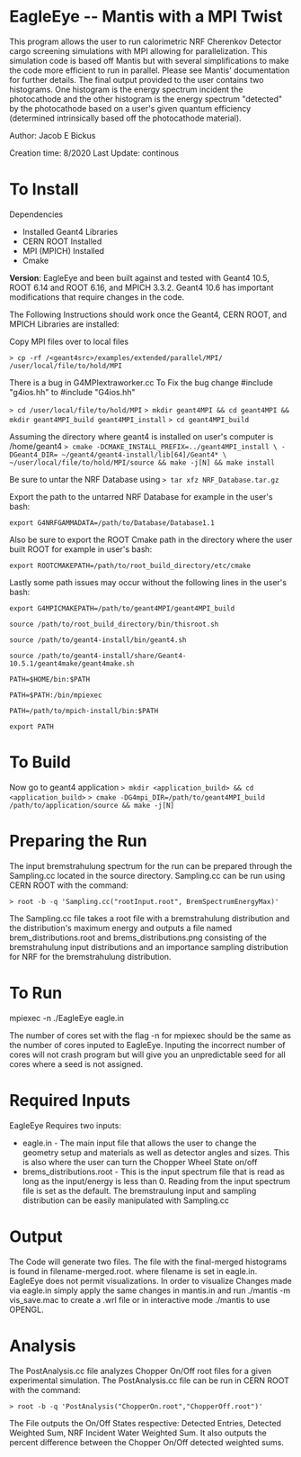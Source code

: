EagleEye -- Mantis with a MPI Twist
===================================
This program allows the user to run calorimetric NRF Cherenkov Detector cargo screening simulations with MPI allowing for parallelization. This simulation code is based off Mantis but with several simplifications to make the code more efficient to run in parallel. Please see Mantis' documentation for further details. The final output provided to the user contains two histograms. One histogram is the energy spectrum incident the photocathode and the other histogram is the energy spectrum "detected" by the photocathode based on a user's given quantum efficiency (determined intrinsically based off the photocathode material). 

Author: Jacob E Bickus

Creation time: 8/2020
Last Update: continous 

To Install
==

Dependencies
  * Installed Geant4 Libraries 
  * CERN ROOT Installed 
  * MPI (MPICH) Installed 
  * Cmake 
  
__Version__:  EagleEye and been built against and tested with Geant4 10.5, ROOT 6.14 and ROOT 6.16, and MPICH 3.3.2. Geant4 10.6 has important modifications that require changes in the code.

The Following Instructions should work once the Geant4, CERN ROOT, and MPICH Libraries are installed:

Copy MPI files over to local files

`> cp -rf /<geant4src>/examples/extended/parallel/MPI/ /user/local/file/to/hold/MPI`

There is a bug in G4MPIextraworker.cc 
To Fix the bug change #include "g4ios.hh" to #include "G4ios.hh"

`> cd /user/local/file/to/hold/MPI`
`> mkdir geant4MPI && cd geant4MPI && mkdir geant4MPI_build geant4MPI_install`
`> cd geant4MPI_build`

Assuming the directory where geant4 is installed on user's computer is /home/geant4
`> cmake -DCMAKE_INSTALL_PREFIX=../geant4MPI_install \
-DGeant4_DIR= ~/geant4/geant4-install/lib[64]/Geant4* \
~/user/local/file/to/hold/MPI/source && make -j[N] && make install`

Be sure to untar the NRF Database using 
`> tar xfz NRF_Database.tar.gz`

Export the path to the untarred NRF Database for example in the user's bash:

`export G4NRFGAMMADATA=/path/to/Database/Database1.1`

Also be sure to export the ROOT Cmake path in the directory where the user built ROOT for example in user's bash:

`export ROOTCMAKEPATH=/path/to/root_build_directory/etc/cmake`

Lastly some path issues may occur without the following lines in the user's bash:

`export G4MPICMAKEPATH=/path/to/geant4MPI/geant4MPI_build`

`source /path/to/root_build_directory/bin/thisroot.sh`

`source /path/to/geant4-install/bin/geant4.sh`

`source /path/to/geant4-install/share/Geant4-10.5.1/geant4make/geant4make.sh`

`PATH=$HOME/bin:$PATH`

`PATH=$PATH:/bin/mpiexec`

`PATH=/path/to/mpich-install/bin:$PATH`

`export PATH`

To Build
==

Now go to geant4 application
`> mkdir <application_build> && cd <application_build>`
`> cmake -DG4mpi_DIR=/path/to/geant4MPI_build /path/to/application/source && make -j[N]`

Preparing the Run
==
The input bremstrahulung spectrum for the run can be prepared through the Sampling.cc located in the source directory.
Sampling.cc can be run using CERN ROOT with the command:

`> root -b -q 'Sampling.cc("rootInput.root", BremSpectrumEnergyMax)'`

The Sampling.cc file takes a root file with a bremstrahulung distribution and the distribution's maximum energy and outputs a file named brem_distributions.root and brems_distributions.png consisting of the bremstrahulung input distributions and an importance sampling distribution for NRF for the bremstrahulung distribution. 


To Run
==

mpiexec -n <number of cores> ./EagleEye eagle.in <MasterSeed> <number of cores>

The number of cores set with the flag -n for mpiexec should be the same as the number of cores inputed to EagleEye. Inputing the incorrect number of cores will not crash program but will give you an unpredictable seed for all cores where a seed is not assigned. 
  
Required Inputs
==

EagleEye Requires two inputs:
* eagle.in - The main input file that allows the user to change the geometry setup and materials as well as detector angles and sizes. This is also where the user can turn the Chopper Wheel State on/off
* brems_distributions.root - This is the input spectrum file that is read as long as the input/energy is less than 0. Reading from the input spectrum file is set as the default. The bremstraulung input and sampling distribution can be easily manipulated with Sampling.cc  

Output
==

The Code will generate two files. The file with the final-merged histograms is found in filename-merged.root. where filename is set in eagle.in. EagleEye does not permit visualizations. In order to visualize Changes made via eagle.in simply apply the same changes in mantis.in and run ./mantis -m vis_save.mac to create a .wrl file or in interactive mode ./mantis to use OPENGL. 

Analysis
==

The PostAnalysis.cc file analyzes Chopper On/Off root files for a given experimental simulation. The PostAnalysis.cc file can be run in CERN ROOT with the command:

`> root -b -q 'PostAnalysis("ChopperOn.root","ChopperOff.root")'`

The File outputs the On/Off States respective: Detected Entries, Detected Weighted Sum, NRF Incident Water Weighted Sum. It also outputs the percent difference between the Chopper On/Off detected weighted sums. 



